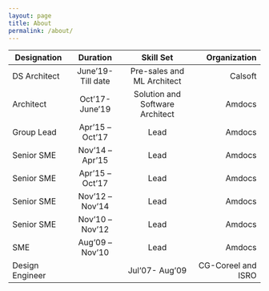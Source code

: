 ```yaml
---
layout: page
title: About
permalink: /about/
---
```



| Designation   |      Duration       |  Skill Set |  Organization  |
|----------|:-------------:|:------:|------:|
| DS Architect  |  June’19-Till date | Pre-sales and ML Architect | Calsoft |
| Architect  |    Oct’17- June’19   |   Solution and Software Architect | Amdocs  |
| Group Lead  | Apr’15 – Oct’17 |   Lead | Amdocs |
| Senior SME  | Nov’14 – Apr’15 |   Lead | Amdocs |
| Senior SME  | Apr’15 – Oct’17 |   Lead | Amdocs  |
| Senior SME  | Nov’12 – Nov’14 |   Lead | Amdocs |
| Senior SME  | Nov’10 – Nov’12 |   Lead | Amdocs |
|  SME  | Aug’09 – Nov’10 |   Lead | Amdocs |
| Design Engineer|  |   Jul’07- Aug’09     | CG-Coreel and ISRO  |


